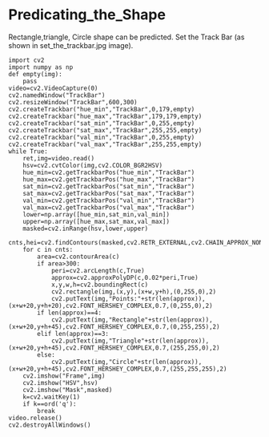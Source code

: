 # Predicating_the_Shape
Rectangle,triangle, Circle shape can be predicted. Set the Track Bar (as shown in set_the_trackbar.jpg image).


    import cv2
    import numpy as np
    def empty(img):
        pass
    video=cv2.VideoCapture(0)
    cv2.namedWindow("TrackBar")
    cv2.resizeWindow("TrackBar",600,300)
    cv2.createTrackbar("hue_min","TrackBar",0,179,empty)
    cv2.createTrackbar("hue_max","TrackBar",179,179,empty)
    cv2.createTrackbar("sat_min","TrackBar",0,255,empty)
    cv2.createTrackbar("sat_max","TrackBar",255,255,empty)
    cv2.createTrackbar("val_min","TrackBar",0,255,empty)
    cv2.createTrackbar("val_max","TrackBar",255,255,empty)
    while True:
        ret,img=video.read()
        hsv=cv2.cvtColor(img,cv2.COLOR_BGR2HSV)
        hue_min=cv2.getTrackbarPos("hue_min","TrackBar")
        hue_max=cv2.getTrackbarPos("hue_max","TrackBar")
        sat_min=cv2.getTrackbarPos("sat_min","TrackBar")
        sat_max=cv2.getTrackbarPos("sat_max","TrackBar")
        val_min=cv2.getTrackbarPos("val_min","TrackBar")
        val_max=cv2.getTrackbarPos("val_max","TrackBar")
        lower=np.array([hue_min,sat_min,val_min])
        upper=np.array([hue_max,sat_max,val_max])
        masked=cv2.inRange(hsv,lower,upper)
        cnts,hei=cv2.findContours(masked,cv2.RETR_EXTERNAL,cv2.CHAIN_APPROX_NONE)
        for c in cnts:
            area=cv2.contourArea(c)
            if area>300:
                peri=cv2.arcLength(c,True)
                approx=cv2.approxPolyDP(c,0.02*peri,True)
                x,y,w,h=cv2.boundingRect(c)
                cv2.rectangle(img,(x,y),(x+w,y+h),(0,255,0),2)
                cv2.putText(img,"Points:"+str(len(approx)),(x+w+20,y+h+20),cv2.FONT_HERSHEY_COMPLEX,0.7,(0,255,0),2)
            if len(approx)==4:
                cv2.putText(img,"Rectangle"+str(len(approx)),(x+w+20,y+h+45),cv2.FONT_HERSHEY_COMPLEX,0.7,(0,255,255),2)
            elif len(approx)==3:
                cv2.putText(img,"Triangle"+str(len(approx)),(x+w+20,y+h+45),cv2.FONT_HERSHEY_COMPLEX,0.7,(255,255,0),2)
            else:
                cv2.putText(img,"Circle"+str(len(approx)),(x+w+20,y+h+45),cv2.FONT_HERSHEY_COMPLEX,0.7,(255,255,255),2)
        cv2.imshow("Frame",img)
        cv2.imshow("HSV",hsv)
        cv2.imshow("Mask",masked)
        k=cv2.waitKey(1)
        if k==ord('q'):
            break
    video.release()
    cv2.destroyAllWindows()
